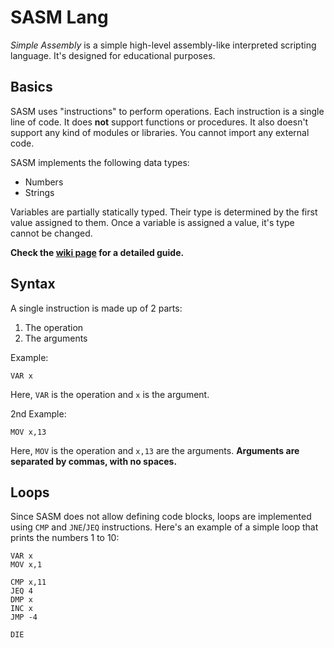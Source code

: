 # SASM Lang
*Simple Assembly* is a simple high-level assembly-like interpreted scripting language. It's designed for educational purposes.

## Basics
SASM uses "instructions" to perform operations. Each instruction is a single line of code. It does __not__ support functions or procedures. It also doesn't support any kind of modules or libraries. You cannot import any external code.

SASM implements the following data types:
- Numbers
- Strings

Variables are partially statically typed. Their type is determined by the first value assigned to them. Once a variable is assigned a value, it's type cannot be changed.

__Check the [wiki page](https://github.com/br0kenpixel/sasm/wiki) for a detailed guide.__

## Syntax
A single instruction is made up of 2 parts:
1. The operation
2. The arguments

Example:
```
VAR x
```

Here, `VAR` is the operation and `x` is the argument.

2nd Example:
```
MOV x,13
```

Here, `MOV` is the operation and `x,13` are the arguments. __Arguments are separated by commas, with no spaces.__

## Loops
Since SASM does not allow defining code blocks, loops are implemented using `CMP` and `JNE`/`JEQ` instructions.
Here's an example of a simple loop that prints the numbers 1 to 10:

```
VAR x
MOV x,1

CMP x,11
JEQ 4
DMP x
INC x
JMP -4

DIE
```